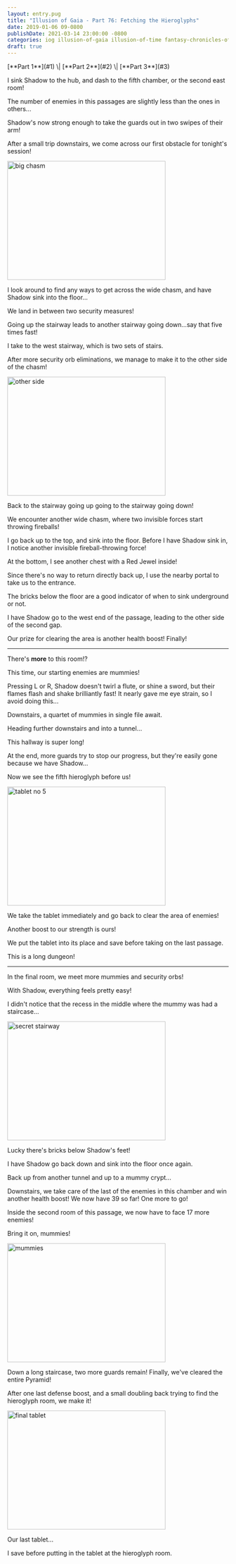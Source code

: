 ```yaml
---
layout: entry.pug
title: "Illusion of Gaia - Part 76: Fetching the Hieroglyphs"
date: 2019-01-06 09-0800
publishDate: 2021-03-14 23:00:00 -0800
categories: iog illusion-of-gaia illusion-of-time fantasy-chronicles-of-gaia gaia-gensoki quintet-enix playthroughs
draft: true
---
```


<p class="entry-partination" markdown="1">[**Part 1**](#1) \| [**Part 2**](#2) \| [**Part 3**](#3)</p>

<a name="1"></a>

I sink Shadow to the hub, and dash to the fifth chamber, or the second east room!

The number of enemies in this passages are slightly less than the ones in others...

Shadow's now strong enough to take the guards out in two swipes of their arm!

After a small trip downstairs, we come across our first obstacle for tonight's session!

<img src="https://i.imgur.com/XFM52Fy.png" alt="big chasm" width="360" height="270" id="liveblog" />

I look around to find any ways to get across the wide chasm, and have Shadow sink into the floor...

We land in between two security measures!

Going up the stairway leads to another stairway going down...say that five times fast!

I take to the west stairway, which is two sets of stairs.

After more security orb eliminations, we manage to make it to the other side of the chasm!

<img src="https://i.imgur.com/uHz0vn2.png" alt="other side" width="360" height="270" id="liveblog" />

Back to the stairway going up going to the stairway going down!

We encounter another wide chasm, where two invisible forces start throwing fireballs!

I go back up to the top, and sink into the floor. Before I have Shadow sink in, I notice another invisible fireball-throwing force!

At the bottom, I see another chest with a Red Jewel inside!

Since there's no way to return directly back up, I use the nearby portal to take us to the entrance.

The bricks below the floor are a good indicator of when to sink underground or not.

I have Shadow go to the west end of the passage, leading to the other side of the second gap.

Our prize for clearing the area is another health boost! Finally!

<a name="2"></a>

---

There's **more** to this room!?

This time, our starting enemies are mummies!

Pressing L or R, Shadow doesn't twirl a flute, or shine a sword, but their flames flash and shake brilliantly fast! It nearly gave me eye strain, so I avoid doing this...

Downstairs, a quartet of mummies in single file await.

Heading further downstairs and into a tunnel...

This hallway is super long!

At the end, more guards try to stop our progress, but they're easily gone because we have Shadow...

Now we see the fifth hieroglyph before us!

<img src="https://i.imgur.com/t0Yfunh.png" alt="tablet no 5" width="360" height="270" id="liveblog" />

We take the tablet immediately and go back to clear the area of enemies!

Another boost to our strength is ours!

We put the tablet into its place and save before taking on the last passage.

This is a long dungeon!

<a name="3"></a>

---

In the final room, we meet more mummies and security orbs!

With Shadow, everything feels pretty easy!

I didn't notice that the recess in the middle where the mummy was had a staircase...

<img src="https://i.imgur.com/R01pOw0.png" alt="secret stairway" width="360" height="270" id="liveblog" />

Lucky there's bricks below Shadow's feet!

I have Shadow go back down and sink into the floor once again.

Back up from another tunnel and up to a mummy crypt...

Downstairs, we take care of the last of the enemies in this chamber and win another health boost! We now have 39 so far! One more to go!

Inside the second room of this passage, we now have to face 17 more enemies!

Bring it on, mummies!

<img src="https://i.imgur.com/fej0Emd.png" alt="mummies" width="360" height="270" id="liveblog" />

Down a long staircase, two more guards remain! Finally, we've cleared the entire Pyramid!

After one last defense boost, and a small doubling back trying to find the hieroglyph room, we make it!

<img src="https://i.imgur.com/UuKePUT.png" alt="final tablet" width="360" height="270" id="liveblog" />

Our last tablet...

I save before putting in the tablet at the hieroglyph room.